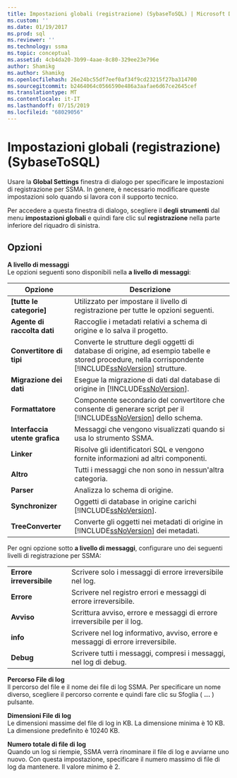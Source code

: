 ```yaml
---
title: Impostazioni globali (registrazione) (SybaseToSQL) | Microsoft Docs
ms.custom: ''
ms.date: 01/19/2017
ms.prod: sql
ms.reviewer: ''
ms.technology: ssma
ms.topic: conceptual
ms.assetid: 4cb4da20-3b99-4aae-8c80-329ee23e796e
author: Shamikg
ms.author: Shamikg
ms.openlocfilehash: 26e24bc55df7eef0af34f9cd23215f27ba314700
ms.sourcegitcommit: b2464064c0566590e486a3aafae6d67ce2645cef
ms.translationtype: MT
ms.contentlocale: it-IT
ms.lasthandoff: 07/15/2019
ms.locfileid: "68029056"
---
```

# <a name="global-settings-logging-sybasetosql"></a>Impostazioni globali (registrazione) (SybaseToSQL)
Usare la **Global Settings** finestra di dialogo per specificare le impostazioni di registrazione per SSMA. In genere, è necessario modificare queste impostazioni solo quando si lavora con il supporto tecnico.  
  
Per accedere a questa finestra di dialogo, scegliere il **degli strumenti** dal menu **impostazioni globali** e quindi fare clic sul **registrazione** nella parte inferiore del riquadro di sinistra.  
  
## <a name="options"></a>Opzioni  
**A livello di messaggi**  
Le opzioni seguenti sono disponibili nella **a livello di messaggi**:  
  
|Opzione|Descrizione|  
|----------|---------------|  
|**[tutte le categorie]**|Utilizzato per impostare il livello di registrazione per tutte le opzioni seguenti.|  
|**Agente di raccolta dati**|Raccoglie i metadati relativi a schema di origine e lo salva il progetto.|  
|**Convertitore di tipi**|Converte le strutture degli oggetti di database di origine, ad esempio tabelle e stored procedure, nella corrispondente [!INCLUDE[ssNoVersion](../../includes/ssnoversion-md.md)] strutture.|  
|**Migrazione dei dati**|Esegue la migrazione di dati dal database di origine in [!INCLUDE[ssNoVersion](../../includes/ssnoversion-md.md)].|  
|**Formattatore**|Componente secondario del convertitore che consente di generare script per il [!INCLUDE[ssNoVersion](../../includes/ssnoversion-md.md)] dello schema.|  
|**Interfaccia utente grafica**|Messaggi che vengono visualizzati quando si usa lo strumento SSMA.|  
|**Linker**|Risolve gli identificatori SQL e vengono fornite informazioni ad altri componenti.|  
|**Altro**|Tutti i messaggi che non sono in nessun'altra categoria.|  
|**Parser**|Analizza lo schema di origine.|  
|**Synchronizer**|Oggetti di database in origine carichi [!INCLUDE[ssNoVersion](../../includes/ssnoversion-md.md)].|  
|**TreeConverter**|Converte gli oggetti nei metadati di origine in [!INCLUDE[ssNoVersion](../../includes/ssnoversion-md.md)] dei metadati.|  
  
Per ogni opzione sotto **a livello di messaggi**, configurare uno dei seguenti livelli di registrazione per SSMA:  
  
|||  
|-|-|  
|**Errore irreversibile**|Scrivere solo i messaggi di errore irreversibile nel log.|  
|**Errore**|Scrivere nel registro errori e messaggi di errore irreversibile.|  
|**Avviso**|Scrittura avviso, errore e messaggi di errore irreversibile per il log.|  
|**info**|Scrivere nel log informativo, avviso, errore e messaggi di errore irreversibile.|  
|**Debug**|Scrivere tutti i messaggi, compresi i messaggi, nel log di debug.|  
  
**Percorso File di log**  
Il percorso del file e il nome dei file di log SSMA. Per specificare un nome diverso, scegliere il percorso corrente e quindi fare clic su Sfoglia ( **...** ) pulsante.  
  
**Dimensioni File di log**  
Le dimensioni massime del file di log in KB. La dimensione minima è 10 KB. La dimensione predefinito è 10240 KB.  
  
**Numero totale di file di log**  
Quando un log si riempie, SSMA verrà rinominare il file di log e avviarne uno nuovo. Con questa impostazione, specificare il numero massimo di file di log da mantenere. Il valore minimo è 2.  
  
